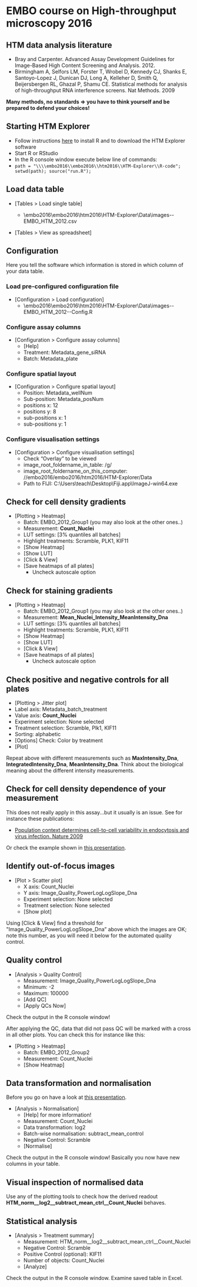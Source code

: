 # EMBO course on High-throughput microscopy 2016

## HTM data analysis literature

- Bray and Carpenter. Advanced Assay Development Guidelines for Image-Based High Content Screening and Analysis. 2012. 
- Birmingham A, Selfors LM, Forster T, Wrobel D, Kennedy CJ, Shanks E, Santoyo-Lopez J, Dunican DJ, Long A, Kelleher D, Smith Q, Beijersbergen RL, Ghazal P, Shamu CE. Statistical methods for analysis of high-throughput RNA interference screens. Nat Methods. 2009

**Many methods, no standards => you have to think yourself and be prepared to defend your choices!**

## Starting HTM Explorer

- Follow instructions [here](https://github.com/tischi/HTM_Explorer/blob/master/README.md#help-installation-and-getting-started) to install R and to download the HTM Explorer software
- Start R or RStudio
- In the R console window execute below line of commands:
- `path = "\\\\embo2016\\embo2016\\htm2016\\HTM-Explorer\\R-code"; setwd(path); source("run.R");`

## Load data table

- [Tables > Load single table]
  - \\embo2016\\embo2016\htm2016\HTM-Explorer\Data\images--EMBO_HTM_2012.csv

- [Tables > View as spreadsheet]


## Configuration 

Here you tell the software which information is stored in which column of your data table.

### Load pre-configured configuration file

- [Configuration > Load configuration]
  - \\embo2016\\embo2016\\htm2016\\HTM-Explorer\\Data\\images--EMBO_HTM_2012--Config.R

### Configure assay columns

- [Configuration > Configure assay columns]
  - [Help] 
  - Treatment: Metadata_gene_siRNA
  - Batch: Metadata_plate

### Configure spatial layout

- [Configuration > Configure spatial layout]
  - Position: Metadata_wellNum
  - Sub-position: Metadata_posNum
  - positions x: 12
  - positions y: 8
  - sub-positions x: 1
  - sub-positions y: 1

### Configure visualisation settings

- [Configuration > Configure visualisation settings]
  - Check “Overlay” to be viewed
  - image_root_foldername_in_table: /g/
  - image_root_foldername_on_this_computer: //embo2016/embo2016/htm2016/HTM-Explorer/Data
  - Path to FIJI: C:\Users\teach\Desktop\Fiji.app\ImageJ-win64.exe

## Check for cell density gradients

- [Plotting > Heatmap]
  - Batch: EMBO_2012_Group1  (you may also look at the other ones..)
  - Measurement: **Count_Nuclei**
  - LUT settings: [3% quantiles all batches]
  - Highlight treatments: Scramble, PLK1, KIF11
  - [Show Heatmap] 
  - [Show LUT]
  - [Click & View]
  - [Save heatmaps of all plates]
     - Uncheck autoscale option 

## Check for staining gradients

- [Plotting > Heatmap]
  - Batch: EMBO_2012_Group1  (you may also look at the other ones..)
  - Measurement: **Mean_Nuclei_Intensity_MeanIntensity_Dna**
  - LUT settings: [3% quantiles all batches]
  - Highlight treatments: Scramble, PLK1, KIF11
  - [Show Heatmap] 
  - [Show LUT]
  - [Click & View]
  - [Save heatmaps of all plates]
     - Uncheck autoscale option 

## Check positive and negative controls for all plates

- [Plotting > Jitter plot]
- Label axis: Metadata_batch_treatment
- Value axis: **Count_Nuclei**
- Experiment selection: None selected
- Treatment selection: Scramble, Plk1, KIF11
- Sorting: alphabetic
- [Options] Check: Color by treatment
- [Plot]

Repeat above with different measurements such as **MaxIntensity_Dna**, **IntegratedIntensity_Dna**, **MeanIntensity_Dna**.
Think about the biological meaning about the different intensity measurements.

## Check for cell density dependence of your measurement

This does not really apply in this assay...but it usually is an issue.
See for instance these publications:

- [Population context determines cell-to-cell variability in endocytosis and virus infection. Nature 2009](http://www.nature.com/nature/journal/v461/n7263/full/nature08282.html)

Or check the example shown in [this presentation](https://github.com/tischi/presentation-biostatistics).

## Identify out-of-focus images

- [Plot > Scatter plot]
  - X axis: Count_Nuclei
  - Y axis: Image_Quality_PowerLogLogSlope_Dna
  - Experiment selection: None selected
  - Treatment selection: None selected
  - [Show plot]

Using [Click & View] find a threshold for "Image_Quality_PowerLogLogSlope_Dna” above which the images are OK; note this number, as you will need it below for the automated quality control.

## Quality control

- [Analysis > Quality Control]
  - Measurement: Image_Quality_PowerLogLogSlope_Dna
  - Minimum: -2
  - Maximum: 100000
  - [Add QC]
  - [Apply QCs Now] 
 
Check the output in the R console window!
  
After applying the QC, data that did not pass QC will be marked with a cross in all other plots.
You can check this for instance like this:

- [Plotting > Heatmap]
  - Batch: EMBO_2012_Group2
  - Measurement: Count_Nuclei
  - [Show Heatmap]


## Data transformation and normalisation 

Before you go on have a look at [this presentation](https://github.com/tischi/presentation-biostatistics).

- [Analysis > Normalisation]
  - [Help] for more information!
  - Measurement: Count_Nuclei
  - Data transformation: log2
  - Batch-wise normalisation: subtract_mean_control
  - Negative Control: Scramble
  - [Normalise]

Check the output in the R console window! 
Basically you now have new columns in your table.

## Visual inspection of normalised data

Use any of the plotting tools to check how the derived readout **HTM_norm__log2__subtract_mean_ctrl__Count_Nuclei** behaves.

## Statistical analysis

- [Analysis > Treatment summary]
  - Measurement: HTM_norm__log2__subtract_mean_ctrl__Count_Nuclei
  - Negative Control: Scramble
  - Positive Control (optional): KIF11
  - Number of objects: Count_Nuclei
  - [Analyze]

Check the output in the R console window.
Examine saved table in Excel.
